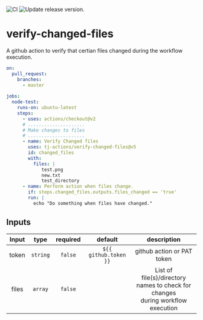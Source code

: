 ![CI](https://github.com/tj-actions/verify-changed-files/workflows/CI/badge.svg)
![Update release version.](https://github.com/tj-actions/verify-changed-files/workflows/Update%20release%20version./badge.svg)

# verify-changed-files
A github action to verify that certian files changed during the workflow execution.

```yaml
on:
  pull_request:
    branches:
      - master
  
jobs:
  node-test:
    runs-on: ubuntu-latest
    steps:
      - uses: actions/checkout@v2
      # .....................
      # Make changes to files
      # .....................
      - name: Verify Changed files
        uses: tj-actions/verify-changed-files@v5
        id: changed_files
        with:
          files: |
             test.png
             new.txt
             test_directory
      - name: Perform action when files change.
        if: steps.changed_files.outputs.files_changed == 'true'
        run: |
          echo "Do something when files have changed."

```


## Inputs

|   Input       |    type     |  required      |  default                      |  description               |
|:-------------:|:-----------:|:--------------:|:-----------------------------:|:--------------------------:|
| token         |  `string`   |    `false`     | `${{ github.token }}`  <br/>  | github action or PAT token |
| files         |  `array`   |    `false`     |                               | List of <br/> file(s)/directory names to check for changes <br/> during workflow execution |

